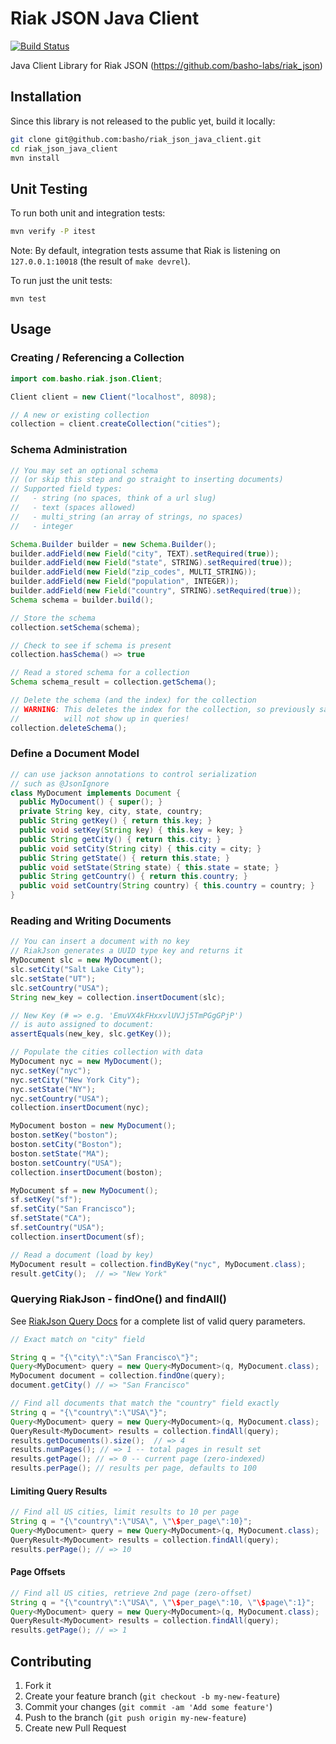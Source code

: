 # Riak JSON Java Client
[![Build Status](https://travis-ci.org/randysecrist/riak_json_java_client.png?branch=master)](https://travis-ci.org/randysecrist/riak_json_java_client)

Java Client Library for Riak JSON (https://github.com/basho-labs/riak_json)

## Installation
Since this library is not released to the public yet, build it locally:

```bash
git clone git@github.com:basho/riak_json_java_client.git
cd riak_json_java_client
mvn install
```
## Unit Testing
To run both unit and integration tests:

```bash
mvn verify -P itest
```

Note: By default, integration tests assume that Riak is listening on ```127.0.0.1:10018```
(the result of ```make devrel```).

To run just the unit tests:
```
mvn test
```
## Usage
### Creating / Referencing a Collection
```java
import com.basho.riak.json.Client;

Client client = new Client("localhost", 8098);

// A new or existing collection
collection = client.createCollection("cities");
```

### Schema Administration
```java
// You may set an optional schema
// (or skip this step and go straight to inserting documents)
// Supported field types:
//   - string (no spaces, think of a url slug)
//   - text (spaces allowed)
//   - multi_string (an array of strings, no spaces)
//   - integer

Schema.Builder builder = new Schema.Builder();
builder.addField(new Field("city", TEXT).setRequired(true));
builder.addField(new Field("state", STRING).setRequired(true));
builder.addField(new Field("zip_codes", MULTI_STRING));
builder.addField(new Field("population", INTEGER));
builder.addField(new Field("country", STRING).setRequired(true));
Schema schema = builder.build();

// Store the schema
collection.setSchema(schema);

// Check to see if schema is present
collection.hasSchema() => true

// Read a stored schema for a collection
Schema schema_result = collection.getSchema();

// Delete the schema (and the index) for the collection
// WARNING: This deletes the index for the collection, so previously saved documents
//          will not show up in queries!
collection.deleteSchema();
```

### Define a Document Model
```java
// can use jackson annotations to control serialization
// such as @JsonIgnore
class MyDocument implements Document {
  public MyDocument() { super(); }
  private String key, city, state, country;
  public String getKey() { return this.key; }
  public void setKey(String key) { this.key = key; }
  public String getCity() { return this.city; }
  public void setCity(String city) { this.city = city; }
  public String getState() { return this.state; }
  public void setState(String state) { this.state = state; }
  public String getCountry() { return this.country; }
  public void setCountry(String country) { this.country = country; }
}
```

### Reading and Writing Documents
```java
// You can insert a document with no key
// RiakJson generates a UUID type key and returns it
MyDocument slc = new MyDocument();
slc.setCity("Salt Lake City");
slc.setState("UT");
slc.setCountry("USA");
String new_key = collection.insertDocument(slc);

// New Key (# => e.g. 'EmuVX4kFHxxvlUVJj5TmPGgGPjP')
// is auto assigned to document:
assertEquals(new_key, slc.getKey());

// Populate the cities collection with data
MyDocument nyc = new MyDocument();
nyc.setKey("nyc");
nyc.setCity("New York City");
nyc.setState("NY");
nyc.setCountry("USA");
collection.insertDocument(nyc);

MyDocument boston = new MyDocument();
boston.setKey("boston");
boston.setCity("Boston");
boston.setState("MA");
boston.setCountry("USA");
collection.insertDocument(boston);

MyDocument sf = new MyDocument();
sf.setKey("sf");
sf.setCity("San Francisco");
sf.setState("CA");
sf.setCountry("USA");
collection.insertDocument(sf);

// Read a document (load by key)
MyDocument result = collection.findByKey("nyc", MyDocument.class);
result.getCity();  // => "New York"
```

### Querying RiakJson - findOne() and findAll()
See [RiakJson Query Docs](https://github.com/basho-labs/riak_json/blob/master/docs/query.md) 
for a complete list of valid query parameters.
```java
// Exact match on "city" field

String q = "{\"city\":\"San Francisco\"}";
Query<MyDocument> query = new Query<MyDocument>(q, MyDocument.class);
MyDocument document = collection.findOne(query);
document.getCity() // => "San Francisco"

// Find all documents that match the "country" field exactly
String q = "{\"country\":\"USA\"}";
Query<MyDocument> query = new Query<MyDocument>(q, MyDocument.class);
QueryResult<MyDocument> results = collection.findAll(query);
results.getDocuments().size();  // => 4
results.numPages(); // => 1 -- total pages in result set
results.getPage(); // => 0 -- current page (zero-indexed)
results.perPage(); // results per page, defaults to 100
```

#### Limiting Query Results
```java
// Find all US cities, limit results to 10 per page
String q = "{\"country\":\"USA\", \"\$per_page\":10}";
Query<MyDocument> query = new Query<MyDocument>(q, MyDocument.class);
QueryResult<MyDocument> results = collection.findAll(query);
results.perPage(); // => 10
```

#### Page Offsets
```java
// Find all US cities, retrieve 2nd page (zero-offset)
String q = "{\"country\":\"USA\", \"\$per_page\":10, \"\$page\":1}";
Query<MyDocument> query = new Query<MyDocument>(q, MyDocument.class);
QueryResult<MyDocument> results = collection.findAll(query);
results.getPage(); // => 1
```

## Contributing

1. Fork it
2. Create your feature branch (`git checkout -b my-new-feature`)
3. Commit your changes (`git commit -am 'Add some feature'`)
4. Push to the branch (`git push origin my-new-feature`)
5. Create new Pull Request
